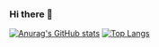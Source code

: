 ### Hi there 👋
[![Anurag's GitHub stats](https://github-readme-stats.vercel.app/api?username=shgawa13&count_private=true&theme=tokyonight)](https://github.com/shgawa13/github-readme-stats)
[![Top Langs](https://github-readme-stats.vercel.app/api/top-langs/?username=shgawa13&theme=tokyonight)](https://github.com/shgawa13/github-readme-stats)
<!--
**shgawa13/shgawa13** is a ✨ _special_ ✨ repository because its `README.md` (this file) appears on your GitHub profile.
Here are some ideas to get you started:
- 🔭 I’m currently working on ...
- 🌱 I’m currently learning ...
- 👯 I’m looking to collaborate on ...
- 🤔 I’m looking for help with ...
- 💬 Ask me about ...
- 📫 How to reach me: ...
- 😄 Pronouns: ...
- ⚡ Fun fact: ...
-->

